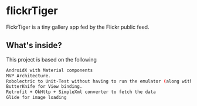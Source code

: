 # flickrTiger
FickrTiger is a tiny gallery app fed by the Flickr public feed.

## What's inside?

This project is based on the following

```sh
AndroidX with Material components
MVP Architecture.
Robolectric to Unit-Test without having to run the emulator (along with Mockito and jUnit).
ButterKnife for View binding.
Retrofit + OkHttp + SimpleXml converter to fetch the data
Glide for image loading
```
